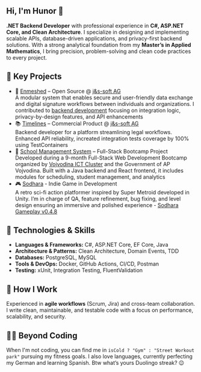 <div>
  <section>
    <h1>Hi, I'm Hunor 👋</h1>
    <p>
      <strong>.NET Backend Developer</strong> with professional experience in 
      <strong>C#, ASP.NET Core, and Clean Architecture</strong>. I specialize in 
      designing and implementing scalable APIs, database-driven applications, 
      and privacy-first backend solutions. With a strong analytical foundation 
      from my <strong>Master’s in Applied Mathematics</strong>, I bring precision, 
      problem-solving and clean code practices to every project.
    </p>
  </section>

  <section>
    <h2>🚀 Key Projects</h2>
    <ul>
      <li>
        🔗 <a href="https://enmeshed.eu/">Enmeshed</a> – Open Source @ 
        <a href="https://www.js-soft.com/en/">j&s-soft AG</a><br/>
          A modular system that enables secure and user-friendly data exchange and digital signature workflows between individuals and organizations. 
          I contributed to <a href="https://github.com/nmshd/backbone/pulls?q=is%3Apr+is%3Aclosed+author%3AHunorTotBagi">backend development</a> focusing on 
          integration logic, privacy-by-design features, and API enhancements
      </li>
      <li>
        📚 <a href="https://timelines.js-soft.com/login">Timelines</a> – 
        Commercial Product @ <a href="https://www.js-soft.com/en/">j&s-soft AG</a><br/>
        Backend developer for a platform streamlining legal workflows. 
        Enhanced API reliability, increated integration tests coverage by 100% using TestContainers
      </li>
      <li>
        🏫 <a href="https://github.com/HunorTotBagi/school-management-system">
        School Management System</a> – Full-Stack Bootcamp Project<br/>
        Developed during a 9-month Full-Stack Web Development Bootcamp organized by <a href="https://vojvodinaictcluster.org/">Vojvodina ICT Cluster</a> and the Government of AP Vojvodina. Built with a Java backend and React frontend, it                includes modules for scheduling, student management, and analytics
      </li>
      <li> 🎮 <a href="https://sodhara.com">Sodhara</a> - Indie Game in Development<br/>
      A retro sci-fi action platformer inspired by Super Metroid developed in Unity. I’m in charge of QA, feature refinement, bug fixing, and level design ensuring an immersive and polished experience - <a href="https://www.youtube.com/watch?v=G93-ELq64oc">Sodhara Gameplay v0.4.8<a> </li>
    </ul>
  </section>

  <section>
    <h2>🔧 Technologies & Skills</h2>
    <ul>
      <li><strong>Languages & Frameworks:</strong> C#, ASP.NET Core, EF Core, Java</li>
      <li><strong>Architecture & Patterns:</strong> Clean Architecture, Domain Events, TDD</li>
      <li><strong>Databases:</strong> PostgreSQL, MySQL</li>
      <li><strong>Tools & DevOps:</strong> Docker, GitHub Actions, CI/CD, Postman</li>
      <li><strong>Testing:</strong> xUnit, Integration Testing, FluentValidation</li>
    </ul>
  </section>

  <section>
    <h2>🤝 How I Work</h2>
    <p>
      Experienced in <strong>agile workflows</strong> (Scrum, Jira) and cross-team 
      collaboration. I write clean, maintainable, and testable code with a focus 
      on performance, scalability, and security.
    </p>
  </section>

  <section>
    <h2>🚴💪 Beyond Coding</h2>
    <p>
      When I'm not coding, you can find me in <code>isCold ? "Gym" : "Street Workout park"</code>
      pursuing my fitness goals. I also love languages, currently perfecting my German and learning 
      Spanish. Btw what’s yours Duolingo streak? 😉
    </p>
  </section>

</div>

